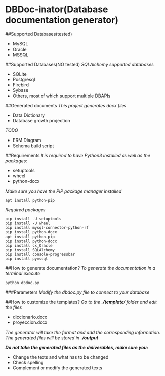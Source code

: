 # DBDoc-inator(Database documentation generator)

##Supported Databases(tested)
* MySQL
* Oracle
* MSSQL

##Supported Databases(NO tested)
_SQLAlchemy supported databases_
* SQLite
* Postgresql 
* Firebird
* Sybase
* Others, most of which support multiple DBAPIs

##Generated documents
_This project generates docx files_
* Data Dictionary
* Database growth projection

_TODO_
* ERM Diagram
* Schema build script

##Requirements
_It is required to have Python3 installed as well as the packages:_
* setuptools
* wheel
* python-docx

_Make sure you have the PIP package manager installed_
```
apt install python-pip
```
_Required packages_
```
pip install -U setuptools
pip install -U wheel
pip install mysql-connector-python-rf
pip install python-docx
apt install python-pip
pip install python-docx
pip install cx_Oracle
pip install SQLAlchemy
pip install console-progressbar
pip install pymssql
```

##How to generate documentation?
_To generate the documentation in a terminal execute_
```
python dbdoc.py
```
###Parameters
_Modify the dbdoc.py file to connect to your database_


##How to customize the templates?
_Go to the **./template/** folder and edit the files_
* diccionario.docx
* proyeccion.docx




_The generator will take the format and add the corresponding information. The generated files will be stored in **./output**_

_**Do not take the generated files as the deliverables, make sure you:**_
* Change the texts and what has to be changed
* Check spelling
* Complement or modify the generated texts